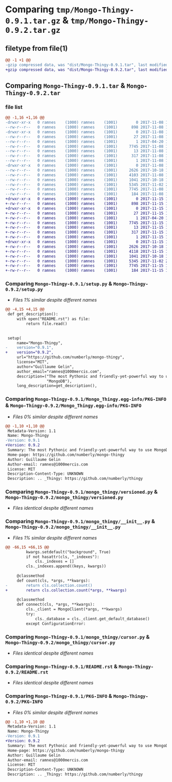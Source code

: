 # Comparing `tmp/Mongo-Thingy-0.9.1.tar.gz` & `tmp/Mongo-Thingy-0.9.2.tar.gz`

## filetype from file(1)

```diff
@@ -1 +1 @@
-gzip compressed data, was "dist/Mongo-Thingy-0.9.1.tar", last modified: Wed Nov  8 17:09:36 2017, max compression
+gzip compressed data, was "dist/Mongo-Thingy-0.9.2.tar", last modified: Wed Nov 15 10:26:32 2017, max compression
```

## Comparing `Mongo-Thingy-0.9.1.tar` & `Mongo-Thingy-0.9.2.tar`

### file list

```diff
@@ -1,16 +1,16 @@
-drwxr-xr-x   0 ramnes    (1000) ramnes    (1001)        0 2017-11-08 17:09:36.000000 Mongo-Thingy-0.9.1/
--rw-r--r--   0 ramnes    (1000) ramnes    (1001)      898 2017-11-08 17:09:04.000000 Mongo-Thingy-0.9.1/setup.py
-drwxr-xr-x   0 ramnes    (1000) ramnes    (1001)        0 2017-11-08 17:09:36.000000 Mongo-Thingy-0.9.1/Mongo_Thingy.egg-info/
--rw-r--r--   0 ramnes    (1000) ramnes    (1001)       27 2017-11-08 17:09:36.000000 Mongo-Thingy-0.9.1/Mongo_Thingy.egg-info/requires.txt
--rw-r--r--   0 ramnes    (1000) ramnes    (1001)        1 2017-04-20 16:38:00.000000 Mongo-Thingy-0.9.1/Mongo_Thingy.egg-info/not-zip-safe
--rw-r--r--   0 ramnes    (1000) ramnes    (1001)     7745 2017-11-08 17:09:36.000000 Mongo-Thingy-0.9.1/Mongo_Thingy.egg-info/PKG-INFO
--rw-r--r--   0 ramnes    (1000) ramnes    (1001)       13 2017-11-08 17:09:36.000000 Mongo-Thingy-0.9.1/Mongo_Thingy.egg-info/top_level.txt
--rw-r--r--   0 ramnes    (1000) ramnes    (1001)      317 2017-11-08 17:09:36.000000 Mongo-Thingy-0.9.1/Mongo_Thingy.egg-info/SOURCES.txt
--rw-r--r--   0 ramnes    (1000) ramnes    (1001)        1 2017-11-08 17:09:36.000000 Mongo-Thingy-0.9.1/Mongo_Thingy.egg-info/dependency_links.txt
-drwxr-xr-x   0 ramnes    (1000) ramnes    (1001)        0 2017-11-08 17:09:36.000000 Mongo-Thingy-0.9.1/mongo_thingy/
--rw-r--r--   0 ramnes    (1000) ramnes    (1001)     2626 2017-10-18 13:19:41.000000 Mongo-Thingy-0.9.1/mongo_thingy/versioned.py
--rw-r--r--   0 ramnes    (1000) ramnes    (1001)     4103 2017-11-08 14:35:48.000000 Mongo-Thingy-0.9.1/mongo_thingy/__init__.py
--rw-r--r--   0 ramnes    (1000) ramnes    (1001)     1041 2017-10-18 13:19:41.000000 Mongo-Thingy-0.9.1/mongo_thingy/cursor.py
--rw-r--r--   0 ramnes    (1000) ramnes    (1001)     5345 2017-11-02 20:26:11.000000 Mongo-Thingy-0.9.1/README.rst
--rw-r--r--   0 ramnes    (1000) ramnes    (1001)     7745 2017-11-08 17:09:36.000000 Mongo-Thingy-0.9.1/PKG-INFO
--rw-r--r--   0 ramnes    (1000) ramnes    (1001)      184 2017-11-08 17:09:36.000000 Mongo-Thingy-0.9.1/setup.cfg
+drwxr-xr-x   0 ramnes    (1000) ramnes    (1001)        0 2017-11-15 10:26:32.000000 Mongo-Thingy-0.9.2/
+-rw-r--r--   0 ramnes    (1000) ramnes    (1001)      898 2017-11-15 10:25:30.000000 Mongo-Thingy-0.9.2/setup.py
+drwxr-xr-x   0 ramnes    (1000) ramnes    (1001)        0 2017-11-15 10:26:32.000000 Mongo-Thingy-0.9.2/Mongo_Thingy.egg-info/
+-rw-r--r--   0 ramnes    (1000) ramnes    (1001)       27 2017-11-15 10:26:32.000000 Mongo-Thingy-0.9.2/Mongo_Thingy.egg-info/requires.txt
+-rw-r--r--   0 ramnes    (1000) ramnes    (1001)        1 2017-04-20 16:38:00.000000 Mongo-Thingy-0.9.2/Mongo_Thingy.egg-info/not-zip-safe
+-rw-r--r--   0 ramnes    (1000) ramnes    (1001)     7745 2017-11-15 10:26:32.000000 Mongo-Thingy-0.9.2/Mongo_Thingy.egg-info/PKG-INFO
+-rw-r--r--   0 ramnes    (1000) ramnes    (1001)       13 2017-11-15 10:26:32.000000 Mongo-Thingy-0.9.2/Mongo_Thingy.egg-info/top_level.txt
+-rw-r--r--   0 ramnes    (1000) ramnes    (1001)      317 2017-11-15 10:26:32.000000 Mongo-Thingy-0.9.2/Mongo_Thingy.egg-info/SOURCES.txt
+-rw-r--r--   0 ramnes    (1000) ramnes    (1001)        1 2017-11-15 10:26:32.000000 Mongo-Thingy-0.9.2/Mongo_Thingy.egg-info/dependency_links.txt
+drwxr-xr-x   0 ramnes    (1000) ramnes    (1001)        0 2017-11-15 10:26:32.000000 Mongo-Thingy-0.9.2/mongo_thingy/
+-rw-r--r--   0 ramnes    (1000) ramnes    (1001)     2626 2017-10-18 13:19:41.000000 Mongo-Thingy-0.9.2/mongo_thingy/versioned.py
+-rw-r--r--   0 ramnes    (1000) ramnes    (1001)     4118 2017-11-15 10:24:14.000000 Mongo-Thingy-0.9.2/mongo_thingy/__init__.py
+-rw-r--r--   0 ramnes    (1000) ramnes    (1001)     1041 2017-10-18 13:19:41.000000 Mongo-Thingy-0.9.2/mongo_thingy/cursor.py
+-rw-r--r--   0 ramnes    (1000) ramnes    (1001)     5345 2017-11-02 20:26:11.000000 Mongo-Thingy-0.9.2/README.rst
+-rw-r--r--   0 ramnes    (1000) ramnes    (1001)     7745 2017-11-15 10:26:32.000000 Mongo-Thingy-0.9.2/PKG-INFO
+-rw-r--r--   0 ramnes    (1000) ramnes    (1001)      184 2017-11-15 10:26:32.000000 Mongo-Thingy-0.9.2/setup.cfg
```

### Comparing `Mongo-Thingy-0.9.1/setup.py` & `Mongo-Thingy-0.9.2/setup.py`

 * *Files 1% similar despite different names*

```diff
@@ -4,15 +4,15 @@
 def get_description():
     with open("README.rst") as file:
         return file.read()
 
 
 setup(
     name="Mongo-Thingy",
-    version="0.9.1",
+    version="0.9.2",
     url="https://github.com/numberly/mongo-thingy",
     license="MIT",
     author="Guillaume Gelin",
     author_email="ramnes@1000mercis.com",
     description=("The most Pythonic and friendly-yet-powerful way to use "
                  "MongoDB"),
     long_description=get_description(),
```

### Comparing `Mongo-Thingy-0.9.1/Mongo_Thingy.egg-info/PKG-INFO` & `Mongo-Thingy-0.9.2/Mongo_Thingy.egg-info/PKG-INFO`

 * *Files 0% similar despite different names*

```diff
@@ -1,10 +1,10 @@
 Metadata-Version: 1.1
 Name: Mongo-Thingy
-Version: 0.9.1
+Version: 0.9.2
 Summary: The most Pythonic and friendly-yet-powerful way to use MongoDB
 Home-page: https://github.com/numberly/mongo-thingy
 Author: Guillaume Gelin
 Author-email: ramnes@1000mercis.com
 License: MIT
 Description-Content-Type: UNKNOWN
 Description: .. _Thingy: https://github.com/numberly/thingy
```

### Comparing `Mongo-Thingy-0.9.1/mongo_thingy/versioned.py` & `Mongo-Thingy-0.9.2/mongo_thingy/versioned.py`

 * *Files identical despite different names*

### Comparing `Mongo-Thingy-0.9.1/mongo_thingy/__init__.py` & `Mongo-Thingy-0.9.2/mongo_thingy/__init__.py`

 * *Files 1% similar despite different names*

```diff
@@ -66,15 +66,15 @@
         kwargs.setdefault("background", True)
         if not hasattr(cls, "_indexes"):
             cls._indexes = []
         cls._indexes.append((keys, kwargs))
 
     @classmethod
     def count(cls, *args, **kwargs):
-        return cls.collection.count()
+        return cls.collection.count(*args, **kwargs)
 
     @classmethod
     def connect(cls, *args, **kwargs):
         cls._client = MongoClient(*args, **kwargs)
         try:
             cls._database = cls._client.get_default_database()
         except ConfigurationError:
```

### Comparing `Mongo-Thingy-0.9.1/mongo_thingy/cursor.py` & `Mongo-Thingy-0.9.2/mongo_thingy/cursor.py`

 * *Files identical despite different names*

### Comparing `Mongo-Thingy-0.9.1/README.rst` & `Mongo-Thingy-0.9.2/README.rst`

 * *Files identical despite different names*

### Comparing `Mongo-Thingy-0.9.1/PKG-INFO` & `Mongo-Thingy-0.9.2/PKG-INFO`

 * *Files 0% similar despite different names*

```diff
@@ -1,10 +1,10 @@
 Metadata-Version: 1.1
 Name: Mongo-Thingy
-Version: 0.9.1
+Version: 0.9.2
 Summary: The most Pythonic and friendly-yet-powerful way to use MongoDB
 Home-page: https://github.com/numberly/mongo-thingy
 Author: Guillaume Gelin
 Author-email: ramnes@1000mercis.com
 License: MIT
 Description-Content-Type: UNKNOWN
 Description: .. _Thingy: https://github.com/numberly/thingy
```

